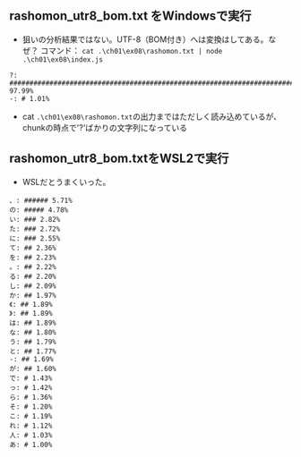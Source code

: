 ## rashomon_utr8_bom.txt をWindowsで実行
* 狙いの分析結果ではない。UTF-8（BOM付き）へは変換はしてある。なぜ？
コマンド： `cat .\ch01\ex08\rashomon.txt | node .\ch01\ex08\index.js`

>
    ?: ################################################################################################## 97.99%
    -: # 1.01%
* cat `.\ch01\ex08\rashomon.txt`の出力まではただしく読み込めているが、chunkの時点で'?'ばかりの文字列になっている

## rashomon_utr8_bom.txtをWSL2で実行
* WSLだとうまくいった。
>
    、: ###### 5.71%
    の: ##### 4.78%
    い: ### 2.82%
    た: ### 2.72%
    に: ### 2.55%
    て: ## 2.36%
    を: ## 2.23%
    。: ## 2.22%
    る: ## 2.20%
    し: ## 2.09%
    か: ## 1.97%
    《: ## 1.89%
    》: ## 1.89%
    は: ## 1.89%
    な: ## 1.80%
    う: ## 1.79%
    と: ## 1.77%
    -: ## 1.69%
    が: ## 1.60%
    で: # 1.43%
    っ: # 1.42%
    ら: # 1.36%
    そ: # 1.20%
    こ: # 1.19%
    れ: # 1.12%
    人: # 1.03%
    あ: # 1.00%
